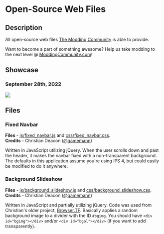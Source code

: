 # Open-Source Web Files
## Description
All open-source web files [The Modding Community](https://moddingcommunity.com) is able to provide.

Want to become a part of something awesome? Help us take modding to the next level @ [ModdingCommunity.com](https://moddingcommunity.com)!

## Showcase
### September 28th, 2022
<a href="https://moddingcommunity.com/" target="_blank"><img src="images/tmc-web-9-28.gif" data-canonical-src="images/tmc-web-9-28.gif" /></a>

## Files
### Fixed Navbar
**Files** - [js/fixed_navbar.js](js/fixed_navbar.js) and [css/fixed_navbar.css](css/fixed_navbar.css).  
**Credits** - Christian Deacon ([@gamemann](https://github.com/gamemann))

Written in JavaScript utilizing jQuery. When the user scrolls down and past the header, it makes the navbar fixed with a non-transparent background. The defaults in this application assume you're using IPS 4, but could easily be modified to do it anywhere.

### Background Slideshow
**Files** - [js/background_slideshow.js](js/background_slideshow.js) and [css/background_slideshow.css](css/background_slideshow.css).  
**Credits** - Christian Deacon ([@gamemann](https://github.com/gamemann))

Written in JavaScript and partially utilizing jQuery. Code was used from Christian's older project, [Browser.TF](https://Browser.TF/). Basically applies a random background image to a divider with the ID `#bgimg`. You should have `<div id="bgimg"></div>` and/or `<div id="bgol"></div>` (if you want to add transparently).